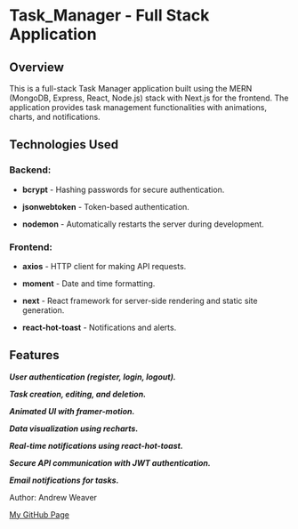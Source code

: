 # Task_Manager - Full Stack Application

## Overview

This is a full-stack Task Manager application built using the MERN (MongoDB, Express, React, Node.js) stack with Next.js for the frontend. The application provides task management functionalities with animations, charts, and notifications.

## Technologies Used

### Backend:

- **bcrypt** - Hashing passwords for secure authentication.

- **jsonwebtoken** - Token-based authentication.

- **nodemon** - Automatically restarts the server during development.

### Frontend:

- **axios** - HTTP client for making API requests.

- **moment** - Date and time formatting.

- **next** - React framework for server-side rendering and static site generation.

- **react-hot-toast** - Notifications and alerts.

## Features

**_User authentication (register, login, logout)._**

**_Task creation, editing, and deletion._**

**_Animated UI with framer-motion._**

**_Data visualization using recharts._**

**_Real-time notifications using react-hot-toast._**

**_Secure API communication with JWT authentication._**

**_Email notifications for tasks._**

Author: Andrew Weaver

[My GitHub Page](https://github.com/Weaver17)
